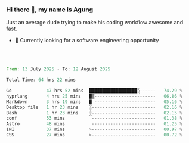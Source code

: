 ### Hi there 👋, my name is Agung
Just an average dude trying to make his coding workflow awesome and fast.

<!--
**agungfir98/agungfir98** is a ✨ _special_ ✨ repository because its `README.md` (this file) appears on your GitHub profile.
-->

- 🔭 Currently looking for a software engineering opportunity
<br/>
<br/>
<!--START_SECTION:waka-->

```rust
From: 13 July 2025 - To: 12 August 2025

Total Time: 64 hrs 22 mins

Go             47 hrs 52 mins  ██████████████████░------   74.29 %
hyprlang       4 hrs 25 mins   █▒-----------------------   06.86 %
Markdown       3 hrs 19 mins   █ -----------------------   05.16 %
Desktop file   1 hr 23 mins    ░------------------------   02.16 %
Bash           1 hr 23 mins    ░------------------------   02.15 %
conf           53 mins          ------------------------   01.38 %
Astro          48 mins          ------------------------   01.25 %
INI            37 mins         >------------------------   00.97 %
CSS            27 mins         >------------------------   00.72 %
```

<!--END_SECTION:waka-->
